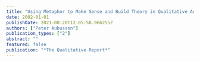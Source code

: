 ```yaml
---
title: "Using Metaphor to Make Sense and Build Theory in Qualitative Analysis"
date: 2002-01-01
publishDate: 2021-08-20T12:05:58.966255Z
authors: ["Peter Aubusson"]
publication_types: ["2"]
abstract: ""
featured: false
publication: "*The Qualitative Report*"
---
```


